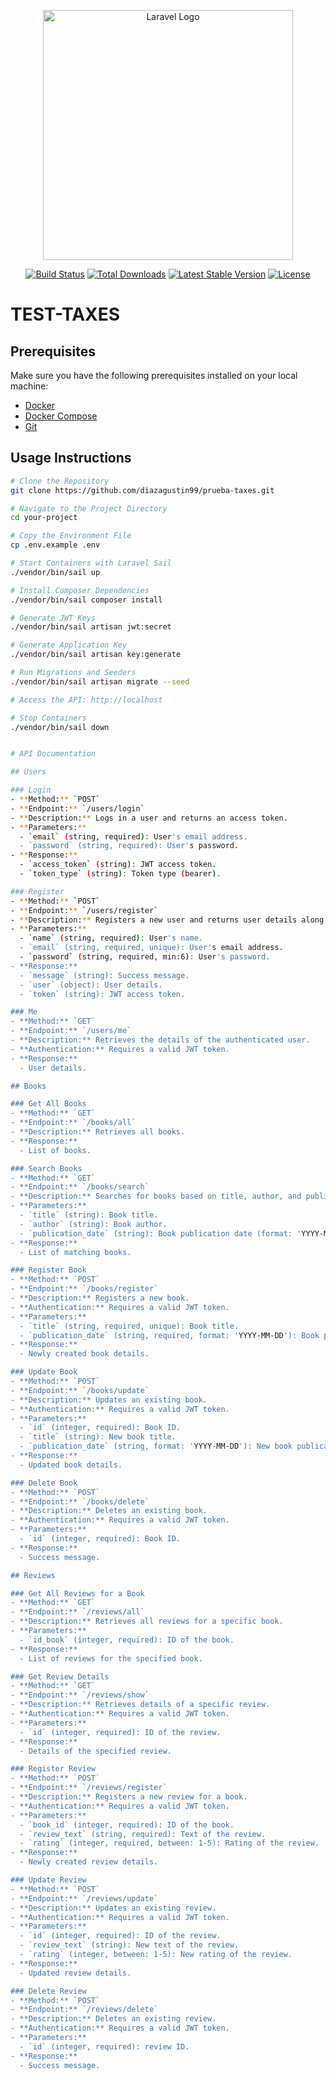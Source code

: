 <p align="center"><a href="https://laravel.com" target="_blank"><img src="https://raw.githubusercontent.com/laravel/art/master/logo-lockup/5%20SVG/2%20CMYK/1%20Full%20Color/laravel-logolockup-cmyk-red.svg" width="400" alt="Laravel Logo"></a></p>

<p align="center">
<a href="https://github.com/laravel/framework/actions"><img src="https://github.com/laravel/framework/workflows/tests/badge.svg" alt="Build Status"></a>
<a href="https://packagist.org/packages/laravel/framework"><img src="https://img.shields.io/packagist/dt/laravel/framework" alt="Total Downloads"></a>
<a href="https://packagist.org/packages/laravel/framework"><img src="https://img.shields.io/packagist/v/laravel/framework" alt="Latest Stable Version"></a>
<a href="https://packagist.org/packages/laravel/framework"><img src="https://img.shields.io/packagist/l/laravel/framework" alt="License"></a>
</p>

# TEST-TAXES


## Prerequisites

Make sure you have the following prerequisites installed on your local machine:

- [Docker](https://www.docker.com/get-started)
- [Docker Compose](https://docs.docker.com/compose/install/)
- [Git](https://git-scm.com/book/en/v2/Getting-Started-Installing-Git)

## Usage Instructions

```bash
# Clone the Repository
git clone https://github.com/diazagustin99/prueba-taxes.git

# Navigate to the Project Directory
cd your-project

# Copy the Environment File
cp .env.example .env

# Start Containers with Laravel Sail
./vendor/bin/sail up

# Install Composer Dependencies
./vendor/bin/sail composer install

# Generate JWT Keys
./vendor/bin/sail artisan jwt:secret

# Generate Application Key
./vendor/bin/sail artisan key:generate

# Run Migrations and Seeders
./vendor/bin/sail artisan migrate --seed

# Access the API: http://localhost

# Stop Containers
./vendor/bin/sail down


# API Documentation 

## Users

### Login
- **Method:** `POST`
- **Endpoint:** `/users/login`
- **Description:** Logs in a user and returns an access token.
- **Parameters:**
  - `email` (string, required): User's email address.
  - `password` (string, required): User's password.
- **Response:**
  - `access_token` (string): JWT access token.
  - `token_type` (string): Token type (bearer).

### Register
- **Method:** `POST`
- **Endpoint:** `/users/register`
- **Description:** Registers a new user and returns user details along with an access token.
- **Parameters:**
  - `name` (string, required): User's name.
  - `email` (string, required, unique): User's email address.
  - `password` (string, required, min:6): User's password.
- **Response:**
  - `message` (string): Success message.
  - `user` (object): User details.
  - `token` (string): JWT access token.

### Me
- **Method:** `GET`
- **Endpoint:** `/users/me`
- **Description:** Retrieves the details of the authenticated user.
- **Authentication:** Requires a valid JWT token.
- **Response:**
  - User details.

## Books

### Get All Books
- **Method:** `GET`
- **Endpoint:** `/books/all`
- **Description:** Retrieves all books.
- **Response:**
  - List of books.

### Search Books
- **Method:** `GET`
- **Endpoint:** `/books/search`
- **Description:** Searches for books based on title, author, and publication date.
- **Parameters:**
  - `title` (string): Book title.
  - `author` (string): Book author.
  - `publication_date` (string): Book publication date (format: 'YYYY-MM-DD').
- **Response:**
  - List of matching books.

### Register Book
- **Method:** `POST`
- **Endpoint:** `/books/register`
- **Description:** Registers a new book.
- **Authentication:** Requires a valid JWT token.
- **Parameters:**
  - `title` (string, required, unique): Book title.
  - `publication_date` (string, required, format: 'YYYY-MM-DD'): Book publication date.
- **Response:**
  - Newly created book details.

### Update Book
- **Method:** `POST`
- **Endpoint:** `/books/update`
- **Description:** Updates an existing book.
- **Authentication:** Requires a valid JWT token.
- **Parameters:**
  - `id` (integer, required): Book ID.
  - `title` (string): New book title.
  - `publication_date` (string, format: 'YYYY-MM-DD'): New book publication date.
- **Response:**
  - Updated book details.

### Delete Book
- **Method:** `POST`
- **Endpoint:** `/books/delete`
- **Description:** Deletes an existing book.
- **Authentication:** Requires a valid JWT token.
- **Parameters:**
  - `id` (integer, required): Book ID.
- **Response:**
  - Success message.

## Reviews

### Get All Reviews for a Book
- **Method:** `GET`
- **Endpoint:** `/reviews/all`
- **Description:** Retrieves all reviews for a specific book.
- **Parameters:**
  - `id_book` (integer, required): ID of the book.
- **Response:**
  - List of reviews for the specified book.

### Get Review Details
- **Method:** `GET`
- **Endpoint:** `/reviews/show`
- **Description:** Retrieves details of a specific review.
- **Authentication:** Requires a valid JWT token.
- **Parameters:**
  - `id` (integer, required): ID of the review.
- **Response:**
  - Details of the specified review.

### Register Review
- **Method:** `POST`
- **Endpoint:** `/reviews/register`
- **Description:** Registers a new review for a book.
- **Authentication:** Requires a valid JWT token.
- **Parameters:**
  - `book_id` (integer, required): ID of the book.
  - `review_text` (string, required): Text of the review.
  - `rating` (integer, required, between: 1-5): Rating of the review.
- **Response:**
  - Newly created review details.

### Update Review
- **Method:** `POST`
- **Endpoint:** `/reviews/update`
- **Description:** Updates an existing review.
- **Authentication:** Requires a valid JWT token.
- **Parameters:**
  - `id` (integer, required): ID of the review.
  - `review_text` (string): New text of the review.
  - `rating` (integer, between: 1-5): New rating of the review.
- **Response:**
  - Updated review details.

### Delete Review
- **Method:** `POST`
- **Endpoint:** `/reviews/delete`
- **Description:** Deletes an existing review.
- **Authentication:** Requires a valid JWT token.
- **Parameters:**
  - `id` (integer, required): review ID.
- **Response:**
  - Success message.
